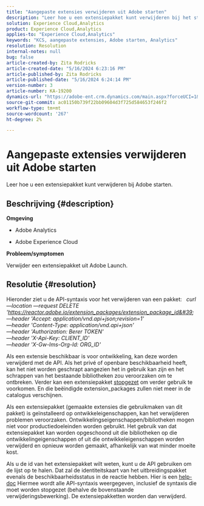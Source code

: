 ```yaml
---
title: "Aangepaste extensies verwijderen uit Adobe starten"
description: "Leer hoe u een extensiepakket kunt verwijderen bij het starten van de Adobe."
solution: Experience Cloud,Analytics
product: Experience Cloud,Analytics
applies-to: "Experience Cloud,Analytics"
keywords: "KCS, aangepaste extensies, Adobe starten, Analytics"
resolution: Resolution
internal-notes: null
bug: false
article-created-by: Zita Rodricks
article-created-date: "5/16/2024 6:23:16 PM"
article-published-by: Zita Rodricks
article-published-date: "5/16/2024 6:24:14 PM"
version-number: 3
article-number: KA-19200
dynamics-url: "https://adobe-ent.crm.dynamics.com/main.aspx?forceUCI=1&pagetype=entityrecord&etn=knowledgearticle&id=bd6aab56-b113-ef11-9f89-6045bd0298d4"
source-git-commit: ac01150b739f22bb09604d3f725d584653f246f2
workflow-type: tm+mt
source-wordcount: '267'
ht-degree: 2%

---
```


# Aangepaste extensies verwijderen uit Adobe starten


Leer hoe u een extensiepakket kunt verwijderen bij Adobe starten.

## Beschrijving {#description}


<b>Omgeving</b>

- Adobe Analytics

- Adobe Experience Cloud

<b>Probleem/symptomen</b>

Verwijder een extensiepakket uit Adobe Launch.


## Resolutie {#resolution}


Hieronder ziet u de API-syntaxis voor het verwijderen van een pakket:
 
*curl —location —request DELETE &#39;https://reactor.adobe.io/extension_packages/extension_package_id&#39; \
—header &#39;Accept: application/vnd.api+json;revision=1&#39; \
—header &#39;Content-Type: application/vnd.api+json&#39; \
—header &#39;Authorization: Berer TOKEN&#39; \
—header &#39;X-Api-Key: CLIENT_ID&#39; \
—header &#39;X-Gw-Ims-Org-Id: ORG_ID&#39;*

Als een extensie beschikbaar is voor ontwikkeling, kan deze worden verwijderd met de API. Als het privé of openbare beschikbaarheid heeft, kan het niet worden geschrapt aangezien het in gebruik kan zijn en het schrappen van het bestaande bibliotheken zou veroorzaken om te ontbreken. Verder kan een extensiepakket [stopgezet](https://experienceleague.adobe.com/docs/experience-platform/tags/api/endpoints/extension-packages.html?lang=en#discontinue) om verder gebruik te voorkomen. En die beëindigde extension_packages zullen niet meer in de catalogus verschijnen.

Als een extensiepakket (gemaakte extensies die gebruikmaken van dit pakket) is geïnstalleerd op ontwikkeleigenschappen, kan het verwijderen problemen veroorzaken. Ontwikkelingseigenschappen/bibliotheken mogen niet voor productiedoeleinden worden gebruikt. Het gebruik van dat extensiepakket kan worden opgeschoond uit die bibliotheken op die ontwikkelingeigenschappen of uit die ontwikkeleigenschappen worden verwijderd en opnieuw worden gemaakt, afhankelijk van wat minder moeite kost.

Als u de id van het extensiepakket wilt weten, kunt u de API gebruiken om de lijst op te halen. Dat zal de identiteitskaart van het uitbreidingspakket evenals de beschikbaarheidsstatus in de reactie hebben. Hier is een [help-doc](https://experienceleague.adobe.com/docs/experience-platform/tags/api/endpoints/extension-packages.html?lang=en#list) Hiermee wordt alle API-syntaxis weergegeven, inclusief de syntaxis die moet worden stopgezet (behalve de bovenstaande verwijderingsbewerking). De extensiepakketten worden dan verwijderd.
